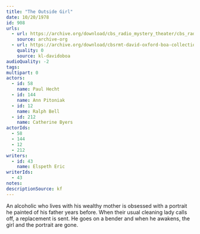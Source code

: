 ```yaml
---
title: "The Outside Girl"
date: 10/20/1978
id: 908
urls: 
  - url: https://archive.org/download/cbs_radio_mystery_theater/cbs_radio_mystery_theater-0901-0950.zip/cbs_radio_mystery_theater-0901-0950%2Fcbsrmt_0908_the_outside_girl.mp3
    source: archive-org
  - url: https://archive.org/download/cbsrmt-david-oxford-boa-collection/CBSRMT-781020-0908-The-Outside-Girl-(128-48)_WBBM-JE-{BoA}.mp3
    quality: 0
    source: kl-davidoboa
audioQuality: -2
tags: 
multipart: 0
actors:  
  - id: 58
    name: Paul Hecht  
  - id: 144
    name: Ann Pitoniak  
  - id: 12
    name: Ralph Bell  
  - id: 212
    name: Catherine Byers
actorIds:  
  - 58  
  - 144  
  - 12  
  - 212
writers:  
  - id: 43
    name: Elspeth Eric
writerIds:  
  - 43
notes: 
descriptionSource: kf
---
```

An alcoholic who lives with his wealthy mother is obsessed with a portrait he painted of his father years before. When their usual cleaning lady calls off, a replacement is sent. He goes on a bender and when he awakens, the girl and the portrait are gone.